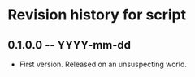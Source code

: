 # Revision history for script

## 0.1.0.0 -- YYYY-mm-dd

* First version. Released on an unsuspecting world.
